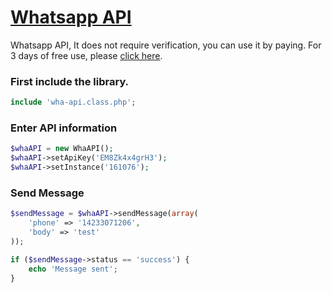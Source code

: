 # [Whatsapp API](https://wha-api.com/)
 Whatsapp API, It does not require verification, you can use it by paying.
 For 3 days of free use, please [click here](https://wha-api.com/).
 
 
 ### First include the library.
 ```php
include 'wha-api.class.php';
```
 
  ### Enter API information
 ```php
$whaAPI = new WhaAPI();
$whaAPI->setApiKey('EM8Zk4x4grH3');
$whaAPI->setInstance('161076');
```
 
 ### Send Message
```php
$sendMessage = $whaAPI->sendMessage(array(
    'phone' => '14233071206',
    'body' => 'test'
));

if ($sendMessage->status == 'success') {
    echo 'Message sent';
}
```
